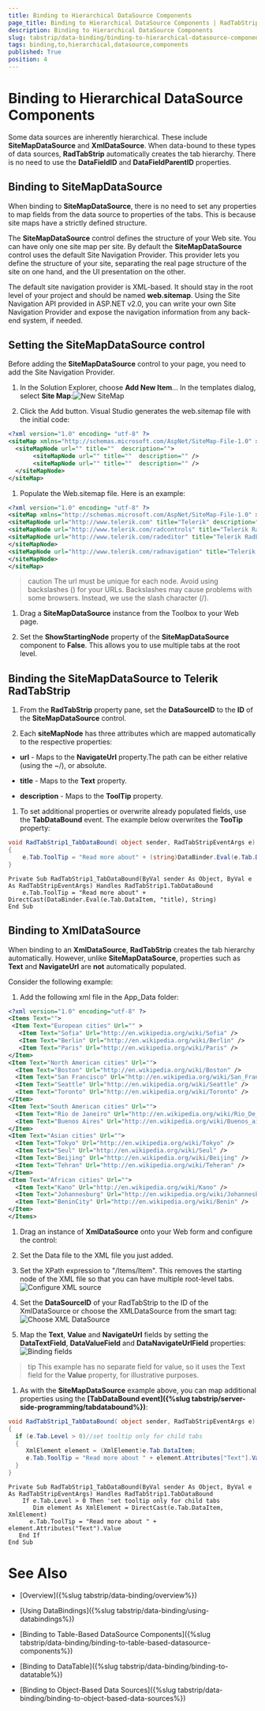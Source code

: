 ```yaml
---
title: Binding to Hierarchical DataSource Components
page_title: Binding to Hierarchical DataSource Components | RadTabStrip for ASP.NET AJAX Documentation
description: Binding to Hierarchical DataSource Components
slug: tabstrip/data-binding/binding-to-hierarchical-datasource-components
tags: binding,to,hierarchical,datasource,components
published: True
position: 4
---
```


# Binding to Hierarchical DataSource Components


Some data sources are inherently hierarchical. These include **SiteMapDataSource** and **XmlDataSource**. When data-bound to these types of data sources, **RadTabStrip** automatically creates the tab hierarchy. There is no need to use the **DataFieldID** and **DataFieldParentID** properties.

## Binding to SiteMapDataSource

When binding to **SiteMapDataSource**, there is no need to set any properties to map fields from the data source to properties of the tabs. This is because site maps have a strictly defined structure.

The **SiteMapDataSource** control defines the structure of your Web site. You can have only one site map per site. By default the **SiteMapDataSource** control uses the default Site Navigation Provider. This provider lets you define the structure of your site, separating the real page structure of the site on one hand, and the UI presentation on the other.

The default site navigation provider is XML-based. It should stay in the root level of your project and should be named **web.sitemap**. Using the Site Navigation API provided in ASP.NET v2.0, you can write your own Site Navigation Provider and expose the navigation information from any back-end system, if needed.

## Setting the SiteMapDataSource control

Before adding the **SiteMapDataSource** control to your page, you need to add the Site Navigation Provider.

1. In the Solution Explorer, choose **Add New Item**... In the templates dialog, select **Site Map**:![New SiteMap](images/tabstrip_newsitemap.png)

1. Click the Add button. Visual Studio generates the web.sitemap file with the initial code:

````XML	
<?xml version="1.0" encoding= "utf-8" ?>
<siteMap xmlns="http://schemas.microsoft.com/AspNet/SiteMap-File-1.0" >
  <siteMapNode url="" title=""  description="">
       <siteMapNode url="" title=""  description="" />
       <siteMapNode url="" title=""  description="" />
  </siteMapNode>
</siteMap> 	
````

1. Populate the Web.sitemap file. Here is an example:

````XML
<?xml version="1.0" encoding= "utf-8" ?>
<siteMap xmlns="http://schemas.microsoft.com/AspNet/SiteMap-File-1.0" >
<siteMapNode url="http://www.telerik.com" title="Telerik" description="Telerik home page">
<siteMapNode url="http://www.telerik.com/radcontrols" title="Telerik RadControls for ASP.NET" description ="Telerik RadControls for ASP.NET" >
<siteMapNode url="http://www.telerik.com/radeditor" title="Telerik RadEditor" description="Telerik RadEditor control"/>
</siteMapNode>
<siteMapNode url="http://www.telerik.com/radnavigation" title="Telerik RadNavigation controls" description ="Telerik RadNavigation controls" />
</siteMapNode>
</siteMap> 	
````

>caution The url must be unique for each node. Avoid using backslashes (\) for your URLs. Backslashes may cause problems with some browsers. Instead, we use the slash character (/).
>


1. Drag a **SiteMapDataSource** instance from the Toolbox to your Web page.

1. Set the **ShowStartingNode** property of the **SiteMapDataSource** component to **False**. This allows you to use multiple tabs at the root level.

## Binding the SiteMapDataSource to Telerik RadTabStrip

1. From the **RadTabStrip** property pane, set the **DataSourceID** to the **ID** of the **SiteMapDataSource** control.

1. Each **siteMapNode** has three attributes which are mapped automatically to the respective properties:

* **url** - Maps to the **NavigateUrl** property.The path can be either relative (using the ~/), or absolute.

* **title** - Maps to the **Text** property.

* **description** - Maps to the **ToolTip** property.

1. To set additional properties or overwrite already populated fields, use the **TabDataBound** event. The example below overwrites the **TooTip** property:



````C#	
void RadTabStrip1_TabDataBound( object sender, RadTabStripEventArgs e)
{
	e.Tab.ToolTip = "Read more about" + (string)DataBinder.Eval(e.Tab.DataItem, "title");	 
} 		
````
````VB.NET
Private Sub RadTabStrip1_TabDataBound(ByVal sender As Object, ByVal e As RadTabStripEventArgs) Handles RadTabStrip1.TabDataBound
    e.Tab.ToolTip = "Read more about" + DirectCast(DataBinder.Eval(e.Tab.DataItem, "title), String)
End Sub 	
````


## Binding to XmlDataSource

When binding to an **XmlDataSource**, **RadTabStrip** creates the tab hierarchy automatically. However, unlike **SiteMapDataSource**, properties such as **Text** and **NavigateUrl** are **not** automatically populated.

Consider the following example:

1. Add the following xml file in the App_Data folder:

````XML	 
<?xml version="1.0" encoding="utf-8" ?>
<Items Text="">
 <Item Text="European cities" Url="" >  
   <Item Text="Sofia" Url="http://en.wikipedia.org/wiki/Sofia" />
   <Item Text="Berlin" Url="http://en.wikipedia.org/wiki/Berlin" />
   <Item Text="Paris" Url="http://en.wikipedia.org/wiki/Paris" />
</Item>
<Item Text="North American cities" Url="">
  <Item Text="Boston" Url="http://en.wikipedia.org/wiki/Boston" />
  <Item Text="San Francisco" Url="http://en.wikipedia.org/wiki/San_Francisco" />
  <Item Text="Seattle" Url="http://en.wikipedia.org/wiki/Seattle" />
  <Item Text="Toronto" Url="http://en.wikipedia.org/wiki/Toronto" />
</Item>
<Item Text="South American cities" Url="">
  <Item Text="Rio de Janeiro" Url="http://en.wikipedia.org/wiki/Rio_De_Janeiro" />
  <Item Text="Buenos Aires" Url="http://en.wikipedia.org/wiki/Buenos_aires" />
</Item>
<Item Text="Asian cities" Url="">
  <Item Text="Tokyo" Url="http://en.wikipedia.org/wiki/Tokyo" />
  <Item Text="Seul" Url="http://en.wikipedia.org/wiki/Seul" />
  <Item Text="Beijing" Url="http://en.wikipedia.org/wiki/Beijing" />
  <Item Text="Tehran" Url="http://en.wikipedia.org/wiki/Teheran" />
</Item>
<Item Text="African cities" Url="">
  <Item Text="Kano" Url="http://en.wikipedia.org/wiki/Kano" />
  <Item Text="Johannesburg" Url="http://en.wikipedia.org/wiki/Johannesburg" />
  <Item Text="BeninCity" Url="http://en.wikipedia.org/wiki/Benin" />
</Item>
</Items> 	 
````

1. Drag an instance of **XmlDataSource** onto your Web form and configure the control:

1. Set the Data file to the XML file you just added.

1. Set the XPath expression to "/Items/Item". This removes the starting node of the XML file so that you can have multiple root-level tabs. 
![Configure XML source](images/tabstrip_configurexmlsource.png)

1. Set the **DataSourceID** of your RadTabStrip to the ID of the XmlDataSource or choose the XMLDataSource from the smart tag: 
![Choose XML DataSource](images/tabstrip_choosexmldatasource.png)

1. Map the **Text**, **Value** and **NavigateUrl** fields by setting the **DataTextField**, **DataValueField** and **DataNavigateUrlField** properties: 
![Binding fields](images/tabstrip_bindingfields.png)

>tip This example has no separate field for value, so it uses the Text field for the **Value** property, for illustrative purposes.
>


1. As with the **SiteMapDataSource** example above, you can map additional properties using the **[TabDataBound event]({%slug tabstrip/server-side-programming/tabdatabound%})**:



````C#
void RadTabStrip1_TabDataBound( object sender, RadTabStripEventArgs e)
{
  if (e.Tab.Level > 0)//set tooltip only for child tabs
  {          
     XmlElement element = (XmlElement)e.Tab.DataItem;
     e.Tab.ToolTip = "Read more about " + element.Attributes["Text"].Value;
  }  
} 			
````
````VB.NET	
Private Sub RadTabStrip1_TabDataBound(ByVal sender As Object, ByVal e As RadTabStripEventArgs) Handles RadTabStrip1.TabDataBound
    If e.Tab.Level > 0 Then 'set tooltip only for child tabs
       Dim element As XmlElement = DirectCast(e.Tab.DataItem, XmlElement)
      e.Tab.ToolTip = "Read more about " + element.Attributes("Text").Value
   End If
End Sub 
````

# See Also

 * [Overview]({%slug tabstrip/data-binding/overview%})

 * [Using DataBindings]({%slug tabstrip/data-binding/using-databindings%})

 * [Binding to Table-Based DataSource Components]({%slug tabstrip/data-binding/binding-to-table-based-datasource-components%})

 * [Binding to DataTable]({%slug tabstrip/data-binding/binding-to-datatable%})

 * [Binding to Object-Based Data Sources]({%slug tabstrip/data-binding/binding-to-object-based-data-sources%})
